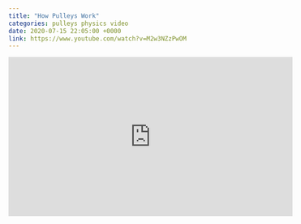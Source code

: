 ```yaml
---
title: "How Pulleys Work"
categories: pulleys physics video
date: 2020-07-15 22:05:00 +0000
link: https://www.youtube.com/watch?v=M2w3NZzPwOM
---
```

<div><iframe width="560" height="315" src="https://www.youtube-nocookie.com/embed/M2w3NZzPwOM" frameborder="0" allow="accelerometer; autoplay; encrypted-media; gyroscope; picture-in-picture" allowfullscreen></iframe></div>